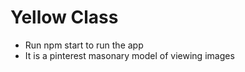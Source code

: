 
# Yellow Class
- Run npm start to run the app
- It is a pinterest masonary model of viewing images
